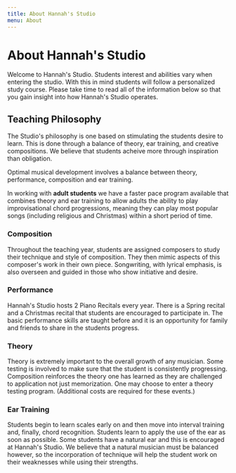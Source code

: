 ```yaml
---
title: About Hannah's Studio
menu: About
---
```


# About Hannah's Studio

Welcome to Hannah's Studio. Students interest and abilities vary when entering the studio. With this in mind students will follow a personalized study course. Please take time to read all of the information below so that you gain insight into how Hannah's Studio operates.

## Teaching Philosophy
The Studio's philosophy is one based on stimulating the students desire to learn. This is done through a balance of theory, ear training, and creative compositions. We believe that students acheive more through inspiration than obligation. 

<aside class="pull-quote">
	Optimal musical development involves a balance between theory, performance, composition and ear training.
</aside>

In working with **adult students** we have a faster pace program available that combines theory and ear training to allow adults the ability to play improvisational chord progressions, meaning they can play most popular songs (including religious and Christmas) within a short period of time. 

### Composition
Throughout the teaching year, students are assigned composers to study their technique and style of composition. They then mimic aspects of this composer's work in their own piece. Songwriting, with lyrical emphasis, is also overseen and guided in those who show initiative and desire. 

### Performance
Hannah's Studio hosts 2 Piano Recitals every year. There is a Spring recital and a Christmas recital that students are encouraged to participate in. The basic performance skills are taught before and it is an opportunity for family and friends to share in the students progress. 

### Theory
Theory is extremely important to the overall growth of any musician. Some testing is involved to make sure that the student is consistently progressing. Composition reinforces the theory one has learned as they are challenged to application not just memorization. One may choose to enter a theory testing program. (Additional costs are required for these events.)

### Ear Training
Students begin to learn scales early on and then move into interval training and, finally, chord recognition. Students learn to apply the use of the ear as soon as possible. Some students have a natural ear and this is encouraged at Hannah's Studio. We believe that a natural musician must be balanced however, so the incorporation of technique will help the student work on their weaknesses while using their strengths.